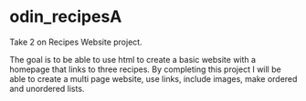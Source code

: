 # odin_recipesA
Take 2 on Recipes Website project. 

The goal is to be able to use html to create a basic website with a homepage 
that links to three recipes. By completing this project I will 
be able to create a multi page website, use links, include images, 
make ordered and unordered lists. 
